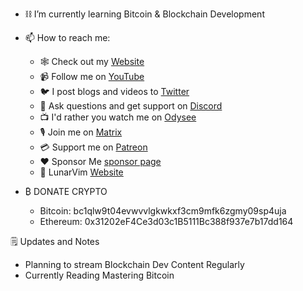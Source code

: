 - ⛓️ I’m currently learning Bitcoin & Blockchain Development

- 📫 How to reach me:

  - 🕸️ Check out my [Website](https://www.chrisatmachine.com/)
  - 📹 Follow me on [YouTube](https://www.youtube.com/channel/UCS97tchJDq17Qms3cux8wcA)
  - 🐦 I post blogs and videos to [Twitter](https://twitter.com/chrisatmachine) 
  - 🔌 Ask questions and get support on [Discord](https://discord.gg/Xb9B4Ny)
  - 📺 I'd rather you watch me on [Odysee](https://odysee.com/@chrisatmachine:f)
  - 🎙️ Join me on [Matrix](https://matrix.to/#/+atmachine:matrix.org)
  - 💳 Support me on [Patreon](https://www.patreon.com/chrisatmachine)
  - ❤️ Sponsor Me [sponsor page](https://github.com/sponsors/ChristianChiarulli)
  - 🌙 LunarVim [Website](https://www.lunarvim.org)

- ₿ DONATE CRYPTO 
  - Bitcoin: bc1qlw9t04evwvvlgkwkxf3cm9mfk6zgmy09sp4uja
  - Ethereum: 0x31202eF4Ce3d03c1B5111Bc388f937e7b17dd164

🗒️ Updates and Notes

- Planning to stream Blockchain Dev Content Regularly
- Currently Reading Mastering Bitcoin
